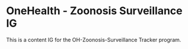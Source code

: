 # OneHealth - Zoonosis Surveillance IG

This is a content IG for the OH-Zoonosis-Surveillance Tracker program.